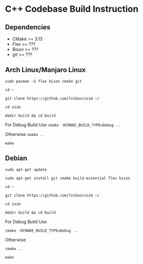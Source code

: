 # C++ Codebase Build Instruction

## Dependencies
* CMake >= 3.13
* Flex >= ???
* Bison >= ???
* git >= ???

## Arch Linux/Manjaro Linux
`sudo pacman -S flex bison cmake git`

`cd ~`

`git clone https://github.com/lnikon/zsim ~/`

`cd zsim`

`mkdir build && cd build`

For Debug Build Use
`cmake -DCMAKE_BUILD_TYPE=Debug ..`

Otherwise
`cmake ..`

`make`

## Debian
`sudo apt-get update`

`sudo apt-get install git cmake build-essential flex bison`

`cd ~`

`git clone https://github.com/lnikon/zsim ~/`

`cd zsim`

`mkdir build && cd build`

For Debug Build Use

`cmake -DCMAKE_BUILD_TYPE=Debug ..`

Otherwise

`cmake ..`

`make`
